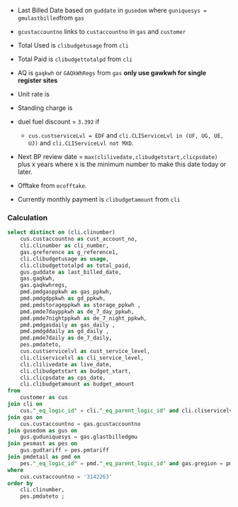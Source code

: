- Last Billed Date based on `guddate` in `gusedom` where `guniquesys = gmulastbilled`from `gas`
- `gcustaccountno` links to `custaccountno` in `gas` and `customer`
- Total Used is `clibudgetusage` from `cli`
- Total Paid is `clibudgettotalpd` from `cli`
- AQ is `gaqkwh` or `GAQkWhRegs` from `gas` **only use gawkwh for single register sites**
- Unit rate is 
- Standing charge is 

- duel fuel discount = `3.392` if
	- `cus.custserviceLvl = EDF` and `cli.CLIServiceLvl in (UF, UG, UE, UJ)` and `cli.CLIServiceLvl not MXD`.

- Next BP review date = `max(clilivedate,clibudgetstart,clicpsdate)` plus x years where x is the minimum number to make this date today or later.
- Offtake from `ecofftake`.
- Currently monthly payment is `clibudgetamount` from `cli`

### Calculation
```sql
select distinct on (cli.clinumber)
	cus.custaccountno as cust_account_no,
	cli.clinumber as cli_number,
	gas.greference as g_reference1,
	cli.clibudgetusage as usage,
	cli.clibudgettotalpd as total_paid,
	gus.guddate as last_billed_date,
	gas.gaqkwh,
	gas.gaqkwhregs,
	pmd.pmdgasppkwh as gas_ppkwh,
	pmd.pmdgdppkwh as gd_ppkwh,
	pmd.pmdstorageppkwh as storage_ppkwh ,
	pmd.pmde7dayppkwh as de_7_day_ppkwh,
	pmd.pmde7nightppkwh as de_7_night_ppkwh,
	pmd.pmdgasdaily as gas_daily ,
	pmd.pmdgddaily as gd_daily ,
	pmd.pmde7daily as de_7_daily,
	pes.pmdateto,
	cus.custservicelvl as cust_service_level,
	cli.cliservicelvl as cli_service_level,
	cli.clilivedate as live_date,
	cli.clibudgetstart as budget_start,
	cli.clicpsdate as cps_date,
	cli.clibudgetamount as budget_amount
from
	customer as cus
join cli on
	cus."_eq_logic_id" = cli."_eq_parent_logic_id" and cli.cliservicelvl like '%OPB%'
join gas on
	cus.custaccountno = gas.gcustaccountno
join gusedom as gus on
	gus.guduniquesys = gas.glastbilledgmu
join pesmast as pes on
	gus.gudtariff = pes.pmtariff
join pmdetail as pmd on
	pes."_eq_logic_id" = pmd."_eq_parent_logic_id" and gas.gregion = pmd.pmdregion 
where
	cus.custaccountno = '3142263'
order by
	cli.clinumber,
	pes.pmdateto ;

```
